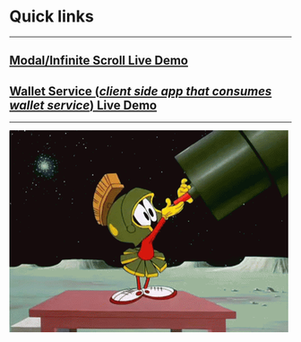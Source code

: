 # Quick links   
---   
## [Modal/Infinite Scroll Live Demo](https://stirring-churros-bfe63c.netlify.app/)
## [Wallet Service (*client side app that consumes wallet service*) Live Demo](https://verdant-fudge-c8ee20.netlify.app/)   
---   


![MarvinTmp](https://github.com/AlexMtmp/AlexMtmp/blob/main/marvinthemartian.gif?raw=true)
